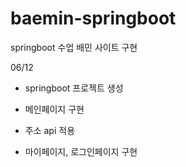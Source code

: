 # baemin-springboot
springboot 수업 배민 사이트 구현

06/12<br>
- springboot 프로젝트 생성
- 메인페이지 구현
- 주소 api 적용

- 마이페이지, 로그인페이지 구현
